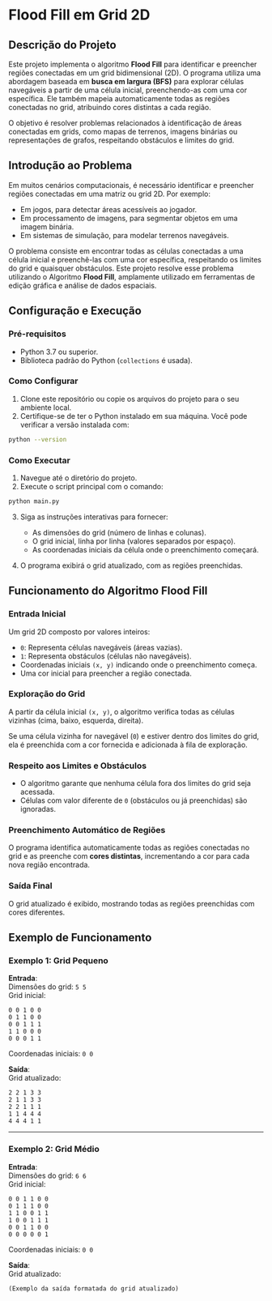 # Flood Fill em Grid 2D

## Descrição do Projeto

Este projeto implementa o algoritmo **Flood Fill** para identificar e preencher regiões conectadas em um grid bidimensional (2D). O programa utiliza uma abordagem baseada em **busca em largura (BFS)** para explorar células navegáveis a partir de uma célula inicial, preenchendo-as com uma cor específica. Ele também mapeia automaticamente todas as regiões conectadas no grid, atribuindo cores distintas a cada região.

O objetivo é resolver problemas relacionados à identificação de áreas conectadas em grids, como mapas de terrenos, imagens binárias ou representações de grafos, respeitando obstáculos e limites do grid.

## Introdução ao Problema

Em muitos cenários computacionais, é necessário identificar e preencher regiões conectadas em uma matriz ou grid 2D. Por exemplo:

- Em jogos, para detectar áreas acessíveis ao jogador.
- Em processamento de imagens, para segmentar objetos em uma imagem binária.
- Em sistemas de simulação, para modelar terrenos navegáveis.

O problema consiste em encontrar todas as células conectadas a uma célula inicial e preenchê-las com uma cor específica, respeitando os limites do grid e quaisquer obstáculos. Este projeto resolve esse problema utilizando o Algoritmo **Flood Fill**, amplamente utilizado em ferramentas de edição gráfica e análise de dados espaciais.

## Configuração e Execução

### Pré-requisitos

- Python 3.7 ou superior.
- Biblioteca padrão do Python (`collections` é usada).

### Como Configurar

1. Clone este repositório ou copie os arquivos do projeto para o seu ambiente local.
2. Certifique-se de ter o Python instalado em sua máquina. Você pode verificar a versão instalada com:

```sh
python --version
```

### Como Executar

1. Navegue até o diretório do projeto.
2. Execute o script principal com o comando:

```sh
python main.py
```

3. Siga as instruções interativas para fornecer:
    - As dimensões do grid (número de linhas e colunas).
    - O grid inicial, linha por linha (valores separados por espaço).
    - As coordenadas iniciais da célula onde o preenchimento começará.

4. O programa exibirá o grid atualizado, com as regiões preenchidas.

## Funcionamento do Algoritmo Flood Fill

### Entrada Inicial

Um grid 2D composto por valores inteiros:

- `0`: Representa células navegáveis (áreas vazias).
- `1`: Representa obstáculos (células não navegáveis).
- Coordenadas iniciais `(x, y)` indicando onde o preenchimento começa.
- Uma cor inicial para preencher a região conectada.

### Exploração do Grid

A partir da célula inicial `(x, y)`, o algoritmo verifica todas as células vizinhas (cima, baixo, esquerda, direita).

Se uma célula vizinha for navegável (`0`) e estiver dentro dos limites do grid, ela é preenchida com a cor fornecida e adicionada à fila de exploração.

### Respeito aos Limites e Obstáculos

- O algoritmo garante que nenhuma célula fora dos limites do grid seja acessada.
- Células com valor diferente de `0` (obstáculos ou já preenchidas) são ignoradas.

### Preenchimento Automático de Regiões

O programa identifica automaticamente todas as regiões conectadas no grid e as preenche com **cores distintas**, incrementando a cor para cada nova região encontrada.

### Saída Final

O grid atualizado é exibido, mostrando todas as regiões preenchidas com cores diferentes.

## Exemplo de Funcionamento

### Exemplo 1: Grid Pequeno

**Entrada**:  
Dimensões do grid: `5 5`  
Grid inicial:

```
0 0 1 0 0  
0 1 1 0 0  
0 0 1 1 1  
1 1 0 0 0  
0 0 0 1 1  
```

Coordenadas iniciais: `0 0`

**Saída**:  
Grid atualizado:

```
2 2 1 3 3  
2 1 1 3 3  
2 2 1 1 1  
1 1 4 4 4  
4 4 4 1 1  
```

---

### Exemplo 2: Grid Médio

**Entrada**:  
Dimensões do grid: `6 6`  
Grid inicial:

```
0 0 1 1 0 0  
0 1 1 1 0 0  
1 1 0 0 1 1  
1 0 0 1 1 1  
0 0 1 1 0 0  
0 0 0 0 0 1  
```

Coordenadas iniciais: `0 0`

**Saída**:  
Grid atualizado:
```
(Exemplo da saída formatada do grid atualizado)
```
